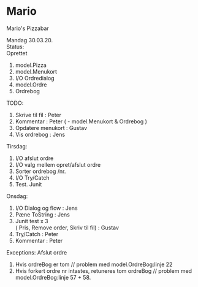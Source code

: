 # Mario
Mario's Pizzabar

Mandag 30.03.20.  
Status:  
Oprettet   
1. model.Pizza
2. model.Menukort
3. I/O Ordredialog
4. model.Ordre
5. Ordrebog

TODO:  
1. Skrive til fil : Peter
2. Kommentar : Peter ( - model.Menukort & Ordrebog )
3. Opdatere menukort : Gustav
4. Vis ordrebog : Jens

Tirsdag:  
1. I/O afslut ordre
2. I/O valg mellem opret/afslut ordre
3. Sorter ordrebog /nr.
4. I/O Try/Catch
5. Test. Junit

Onsdag:  
1. I/O Dialog og flow : Jens  
2. Pæne ToString : Jens  
3. Junit test x 3   
( Pris, Remove order, Skriv til fil) : Gustav
4. Try/Catch : Peter
5. Kommentar : Peter

Exceptions:
Afslut ordre
1. Hvis ordreBog er tom 
// problem med model.OrdreBog:linje 22
2. Hvis forkert ordre nr intastes, retuneres tom ordreBog
// problem med model.OrdreBog:linje 57 + 58.


